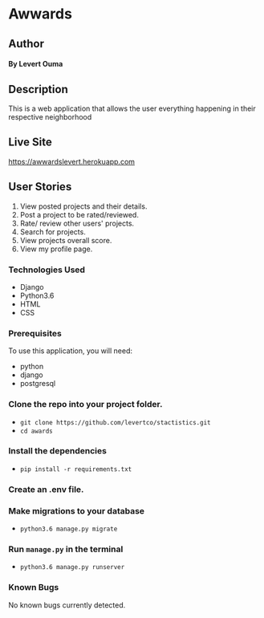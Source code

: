 # Awwards

## Author
#### By **Levert Ouma**

## Description
This is a web application that allows the user everything happening in their respective neighborhood

## Live Site    
https://awwardslevert.herokuapp.com

## User Stories
1. View posted projects and their details.
2. Post a project to be rated/reviewed.
3. Rate/ review other users' projects.
4. Search for projects.
5. View projects overall score.
6. View my profile page.


### Technologies Used

- Django
- Python3.6
- HTML
- CSS

### Prerequisites
To use this application, you will need:
- python
- django
- postgresql

### Clone the repo into your project folder.

- `git clone https://github.com/levertco/stactistics.git`
- `cd awards`

### Install the dependencies

- `pip install -r requirements.txt`

### Create an .env file. 

### Make migrations to your database
- `python3.6 manage.py migrate`

### Run `manage.py` in the terminal

- `python3.6 manage.py runserver`

### Known Bugs
No known bugs currently detected.
